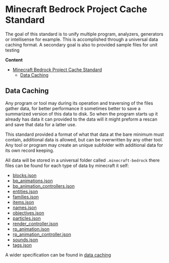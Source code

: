 # Minecraft Bedrock Project Cache Standard

The goal of this standard is to unify multiple program, analyzers, generators or
intellisense for example. This is accomplished through a universal data caching
format. A secondary goal is also to provided sample files for unit testing

**Content**

- [Minecraft Bedrock Project Cache Standard](#minecraft-bedrock-project-cache-standard)
	- [Data Caching](#data-caching)

## Data Caching

Any program or tool may during its operation and traversing of the files gather
data, for better performance it sometimes better to save a summarized version of
this data to disk. So when the program starts up it already has data it can
provided to the data will it might preform a rescan and save that data for a
latter use.

This standard provided a format of what that data at the bare minimum must
contain, additional data is allowed, but can be overwritten by any other tool.
Any tool or program may create an unique subfolder with additional data for its
own record keeping.

All data will be stored in a universal folder called `.minecraft-bedrock` there
files can be found for each type of data by minecraft it self:

- [blocks.json](data%20caching/tags/version%201.0.0.md)
- [bp_animations.json](data%20caching/bp_animations/version%201.0.0.md)
- [bp_animation_controllers.json](data%20caching/bp_animation_controllers/version%201.0.0.md)
- [entities.json](data%20caching/entities/version%201.0.0.md)
- [families.json](data%20caching/families/version%201.0.0.md)
- [items.json](data%20caching/items/version%201.0.0.md)
- [names.json](data%20caching/names/version%201.0.0.md)
- [objectives.json](data%20caching/objectives/version%201.0.0.md)
- [particles.json](data%20caching/particles/version%201.0.0.md)
- [render_controller.json](data%20caching/render_controllers/version%201.0.0.md)
- [rp_animation.json](data%20caching/rp_animations/version%201.0.0.md)
- [rp_animation_controller.json](data%20caching/rp_animation_controllers/version%201.0.0.md)
- [sounds.json](data%20caching/sounds/version%201.0.0.md)
- [tags.json](data%20caching/tags/version%201.0.0.md)

A wider specification can be found in
[data caching](data%20caching/data%20caching.md)
